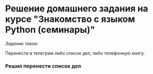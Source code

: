 # Решение домашнего задания на курсе "Знакомство с языком Python (семинары)"

*Задание такое:*

Перенести в телеграм либо список дел, либо телефонную книгу.

### Решил перенести список дел
